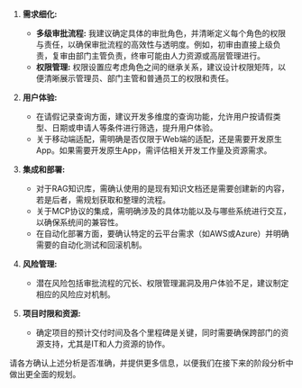 1. **需求细化:**
   - **多级审批流程:** 我建议确定具体的审批角色，并清晰定义每个角色的权限与责任，以确保审批流程的高效性与透明度。例如，初审由直接上级负责，复审由部门主管负责，终审可能由人力资源或高层管理进行。
   - **权限管理:** 权限设置应考虑角色之间的继承关系，建议设计权限矩阵，以便清晰展示管理员、部门主管和普通员工的权限和责任。

2. **用户体验:**
   - 在请假记录查询方面，建议开发多维度的查询功能，允许用户按请假类型、日期或申请人等条件进行筛选，提升用户体验。
   - 关于移动端适配，需明确是否仅限于Web端的适配，还是需要开发原生App。如果需要开发原生App，需评估相关开发工作量及资源需求。

3. **集成和部署:**
   - 对于RAG知识库，需确认使用的是现有知识文档还是需要创建新的内容，若是后者，需规划获取和整理的流程。
   - 关于MCP协议的集成，需明确涉及的具体功能以及与哪些系统进行交互，以确保系统间的兼容性。
   - 在自动化部署方面，要确认特定的云平台需求（如AWS或Azure）并明确需要的自动化测试和回滚机制。

4. **风险管理:**
   - 潜在风险包括审批流程的冗长、权限管理漏洞及用户体验不足，建议制定相应的风险应对机制。

5. **项目时限和资源:**
   - 确定项目的预计交付时间及各个里程碑是关键，同时需要确保跨部门的资源支持，尤其是IT和人力资源的协作。

请各方确认上述分析是否准确，并提供更多信息，以便我们在接下来的阶段分析中做出更全面的规划。
